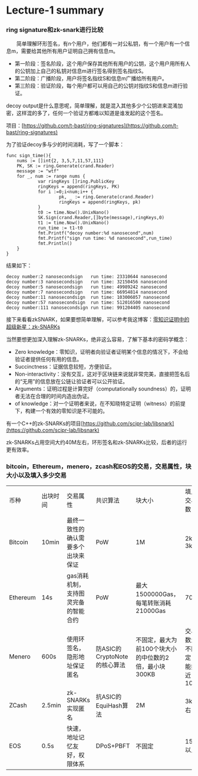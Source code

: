# Lecture-1 summary

### ring signature和zk-snark进行比较
&emsp;&emsp;简单理解环形签名，有n个用户，他们都有一对公私钥，有一个用户有一个信息m，需要给其他所有用户证明自己拥有信息m。

- 第一阶段：签名阶段，这个用户保存其他所有用户的公钥，这个用户用所有人的公钥加上自己的私钥对信息m进行签名得到签名指纹S。
- 第二阶段：广播阶段，用户将签名指纹S和信息m广播给所有用户。
- 第三阶段：验证阶段，每个用户都可以用自己的公钥对指纹S和信息m进行验证。

decoy output是什么意思呢，简单理解，就是混入其他多少个公钥进来混淆加密，这样混的多了，任何一个验证方都难以知道是谁发起的这个签名。

项目：[https://github.com/t-bast/ring-signatures](https://github.com/t-bast/ring-signatures)

为了验证decoy多与少的时间消耗，写了一个脚本：

	func sign_time(){
        nums := []int{2, 3,5,7,11,57,111}
        PK, SK := ring.Generate(crand.Reader)
        message := "wtf"
        for _, num := range nums {
                var ringKeys []ring.PublicKey
                ringKeys = append(ringKeys, PK)
                for i :=0;i<num;i++ {
                        pk, _ := ring.Generate(crand.Reader)
                        ringKeys = append(ringKeys, pk)
                }
                t0 := time.Now().UnixNano()
                SK.Sign(crand.Reader,[]byte(message),ringKeys,0)
                t1 := time.Now().UnixNano()
                run_time := t1-t0
                fmt.Printf("decoy number:%d nanosecond",num)
                fmt.Printf("sign run time: %d nanosecond",run_time)
                fmt.Println()
        }
	}

	
结果如下：

	decoy number:2 nanosecondsign   run time: 23310644 nanosecond
	decoy number:3 nanosecondsign   run time: 32150456 nanosecond
	decoy number:5 nanosecondsign   run time: 49989242 nanosecond
	decoy number:7 nanosecondsign   run time: 66954814 nanosecond
	decoy number:11 nanosecondsign  run time: 103006057 nanosecond
	decoy number:57 nanosecondsign  run time: 512016500 nanosecond
	decoy number:111 nanosecondsign run time: 991204405 nanosecond

接下来看看zkSNARK，如果要想简单理解，可以参考我这博客：[零知识证明中的超级新星：zk-SNARKs](https://www.jianshu.com/p/1df33c10fd22)

当然要想更加深入理解zk-SNARKs，绝非这么容易，了解下基本的密码学概念：

- Zero knowledge：零知识，证明者向验证者证明某个信息的情况下，不会给验证者提供任何有用的信息。
- Succinctness：证据信息较短，方便验证。
- Non-interactivity：没有交互，这对于区块链来说就非常完美，直接把签名后的“无用”的信息放在公链让验证者可以公开验证。
- Arguments：证明过程是计算完好（computationally soundness）的，证明者无法在合理的时间内造出伪证。
- of knowledge：对一个证明者来说，在不知晓特定证明（witness）的前提下，构建一个有效的零知识是不可能的。

有一个C++的zk-SNARKs的项目[https://github.com/scipr-lab/libsnark](https://github.com/scipr-lab/libsnark)

zk-SNARKs占用空间大约40M左右，环形签名和zk-SNARKs比较，后者的运行更有效率。

### bitcoin，Ethereum，menero，zcash和EOS的交易，交易属性，块大小以及填入多少交易

<table>
	<tr>
		<td>币种</td>
		<td>出块时间</td>
		<td>交易属性</td>
		<td>共识算法</td>
		<td>块大小</td>
		<td>填入交易数</td>
	</tr>
	<tr>
		<td>Bitcoin</td>
		<td>10min</td>
		<td>最终一致性的确认需要多个出块来保证</td>
		<td>PoW</td>
		<td>1M</td>
		<td>2k-3k</td>
	</tr>
	<tr>
		<td>Ethereum</td>
		<td>14s</td>
		<td>gas消耗机制，支持图灵完备的智能合约</td>
		<td>PoW</td>
		<td>最大1500000Gas，每笔转账消耗21000Gas</td>
		<td>70</td>
	</tr>
	<tr>
		<td>Menero</td>
		<td>600s</td>
		<td>使用环签名，隐形地址保证匿名</td>
		<td>防ASIC的CryptoNote的核心算法</td>
		<td>不固定，最大为前100个块大小的中位数的2倍，最小块300KB</td>
		<td>交易数量不固定，能接近1000</td>
	</tr>
	<tr>
		<td>ZCash</td>
		<td>2.5min</td>
		<td>zk-SNARKs实现匿名</td>
		<td>抗ASIC的EquiHash算法</td>
		<td>2M</td>
		<td>3k左右</td>
	</tr>
	<tr>
		<td>EOS</td>
		<td>0.5s</td>
		<td>快速，地址记忆友好，权限体系</td>
		<td>DPoS+PBFT</td>
		<td>不固定</td>
		<td>1500以上</td>
	</tr>
</table>